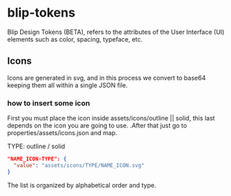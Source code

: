 # blip-tokens
Blip Design Tokens (BETA), refers to the attributes of the User Interface (UI) elements such as color, spacing, typeface, etc.

## Icons
Icons are generated in svg, and in this process we convert to base64 keeping them all within a single JSON file.

### how to insert some icon
First you must place the icon inside assets/icons/outline || solid, this last depends on the icon you are going to use.
.After that just go to properties/assets/icons.json and map.

TYPE: outline / solid

```json
"NAME_ICON-TYPE": {
  "value": "assets/icons/TYPE/NAME_ICON.svg"
}
```

The list is organized by alphabetical order and type.

